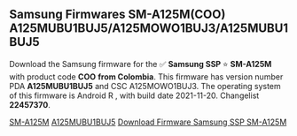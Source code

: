 <h2>Samsung Firmwares SM-A125M(COO) A125MUBU1BUJ5/A125MOWO1BUJ3/A125MUBU1BUJ5</h2>
Download the Samsung firmware for the ✅ <strong>Samsung SSP </strong> ⭐ <strong>SM-A125M</strong> with product code <strong>COO</strong> <strong> from Colombia</strong>. This firmware has version number PDA <strong>A125MUBU1BUJ5</strong> and CSC A125MOWO1BUJ3. The operating system of this firmware is Android R , with build date 2021-11-20. Changelist <strong>22457370</strong>.


[SM-A125M](https://samfirm.shop/samsung/model/SM-A125M)
[A125MUBU1BUJ5](https://samfirm.shop/samsung/pda/A125MUBU1BUJ5)
[Download Firmware Samsung SSP SM-A125M](https://samfirm.shop/samsung/firmware/476694)
